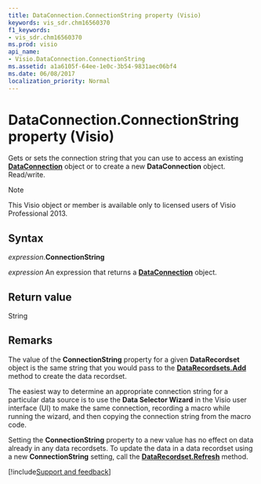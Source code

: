 ```yaml
---
title: DataConnection.ConnectionString property (Visio)
keywords: vis_sdr.chm16560370
f1_keywords:
- vis_sdr.chm16560370
ms.prod: visio
api_name:
- Visio.DataConnection.ConnectionString
ms.assetid: a1a6105f-64ee-1e0c-3b54-9831aec06bf4
ms.date: 06/08/2017
localization_priority: Normal
---
```



# DataConnection.ConnectionString property (Visio)

Gets or sets the connection string that you can use to access an existing **[DataConnection](Visio.DataConnection.md)** object or to create a new **DataConnection** object. Read/write.


> [!NOTE] 
> This Visio object or member is available only to licensed users of Visio Professional 2013.


## Syntax

_expression_.**ConnectionString**

_expression_ An expression that returns a **[DataConnection](Visio.DataConnection.md)** object.


## Return value

String


## Remarks

The value of the **ConnectionString** property for a given **DataRecordset** object is the same string that you would pass to the **[DataRecordsets.Add](Visio.DataRecordsets.Add.md)** method to create the data recordset.

The easiest way to determine an appropriate connection string for a particular data source is to use the **Data Selector Wizard** in the Visio user interface (UI) to make the same connection, recording a macro while running the wizard, and then copying the connection string from the macro code.

Setting the **ConnectionString** property to a new value has no effect on data already in any data recordsets. To update the data in a data recordset using a new **ConnectionString** setting, call the **[DataRecordset.Refresh](Visio.DataRecordset.Refresh.md)** method.

[!include[Support and feedback](~/includes/feedback-boilerplate.md)]